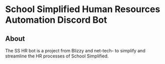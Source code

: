 # School Simplified Human Resources Automation Discord Bot

## About
The SS HR bot is a project from Blizzy and net-tech- to simplify and streamline the HR processes of School Simplified.
